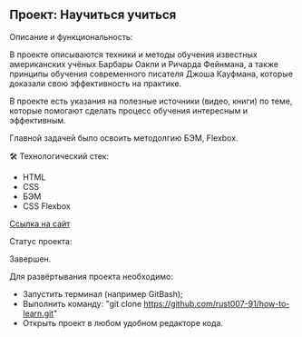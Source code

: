 Проект: Научиться учиться
---
Описание и функциональность:

В проекте описываются техники и методы обучения известных
американских учёных Барбары Оакли и Ричарда Фейнмана, а также принципы
обучения современного писателя Джоша Кауфмана,
которые доказали свою эффективность на практике.

В проекте есть указания на полезные источники (видео, книги) по теме,
которые помогают сделать процесс обучения интересным
и эффективным.

Главной задачей было освоить методолгию БЭМ, Flexbox.

🛠️ Технологический стек:
* HTML
* CSS
* БЭМ
* CSS Flexbox

[Ссылка на сайт](https://rust007-91.github.io/how-to-learn/)

Cтатус проекта:

Завершен.

Для развёртывания проекта необходимо:

* Запустить терминал (например GitBash);
* Выполнить команду: "git clone https://github.com/rust007-91/how-to-learn.git"
* Открыть проект в любом удобном редакторе кода.
